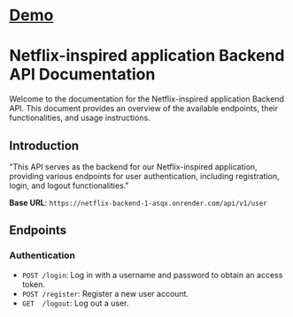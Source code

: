 # [Demo](https://main--netflix.netlify.app/)
# Netflix-inspired application Backend API Documentation

Welcome to the documentation for the Netflix-inspired application Backend API. This document provides an overview of the available endpoints, their functionalities, and usage instructions.

## Introduction

"This API serves as the backend for our Netflix-inspired application, providing various endpoints for user authentication, including registration, login, and logout functionalities."

**Base URL**: `https://netflix-backend-1-asqx.onrender.com/api/v1/user`

## Endpoints

### Authentication

- `POST /login`: Log in with a username and password to obtain an access token.
- `POST /register`: Register a new user account.
- `GET  /logout`: Log out a user.




